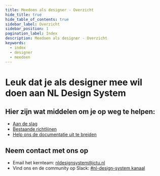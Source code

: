 ```yaml
---
title: Meedoen als designer - Overzicht
hide_title: true
hide_table_of_contents: true
sidebar_label: Overzicht
sidebar_position: 1
pagination_label: Index
description: Meedoen als designer - Overzicht
keywords:
  - index
  - designer
  - meedoen
---
```


# Leuk dat je als designer mee wil doen aan NL Design System

## Hier zijn wat middelen om je op weg te helpen:

- [Aan de slag](01-aan-de-slag.md)
- [Bestaande richtlijnen](02-figma/README.md)
- [Help ons de documentatie uit te breiden](03-bijdrage-leveren.md)

## Neem contact met ons op

<!-- KLOPT DIT E-MAIL ADRESS? -->

- Email het kernteam: [nldesignsystem@ictu.nl](mailto:nldesignsystem@ictu.nl)
- Vind ons en de community op Slack: [#nl-design-system kanaal](https://praatmee.codefor.nl)
